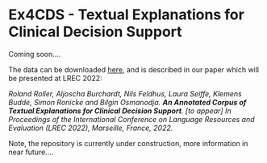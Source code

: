 # Ex4CDS - Textual Explanations for Clinical Decision Support 

Coming soon....

The data can be downloaded [here](https://drive.google.com/file/d/110DUrMdXqdGAJpaUlub_Lr0w3NXU0v0C/view?usp=sharing), and is described in our paper which will be presented at LREC 2022:

*Roland Roller, Aljoscha Burchardt, Nils Feldhus, Laura Seiffe, Klemens Budde, Simon Ronicke and Bilgin Osmanodja. **An Annotated Corpus of Textual Explanations for Clinical Decision Support**. [to appear] In Proceedings of the International Conference on Language Resources and Evaluation (LREC 2022), Marseille, France, 2022.*


Note, the repository is currently under construction, more information in near future....
